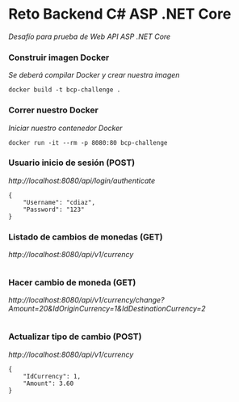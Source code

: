 # Reto Backend C# ASP .NET Core

_Desafío para prueba de Web API ASP .NET Core_

### Construir imagen Docker 

_Se deberá compilar Docker y crear nuestra imagen_

```
docker build -t bcp-challenge .
```

### Correr nuestro Docker

_Iniciar nuestro contenedor Docker_

```
docker run -it --rm -p 8080:80 bcp-challenge
```

### Usuario inicio de sesión (POST)

_http://localhost:8080/api/login/authenticate_

```
{
	"Username": "cdiaz",
    "Password": "123"
}
```

### Listado de cambios de monedas (GET)

_http://localhost:8080/api/v1/currency_

```
```

### Hacer cambio de moneda (GET)

_http://localhost:8080/api/v1/currency/change?Amount=20&IdOriginCurrency=1&IdDestinationCurrency=2_

```
```

### Actualizar tipo de cambio (POST)

_http://localhost:8080/api/v1/currency_

```
{
    "IdCurrency": 1,
    "Amount": 3.60
}
```

